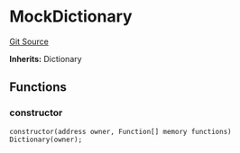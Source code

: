 # MockDictionary
[Git Source](https://github.com/metacontract/mc/blob/20954f1387efa0bc72b42d3e78a22f9f845eebbd/src/devkit/test/mocks/MockDictionary.sol)

**Inherits:**
Dictionary


## Functions
### constructor


```solidity
constructor(address owner, Function[] memory functions) Dictionary(owner);
```

